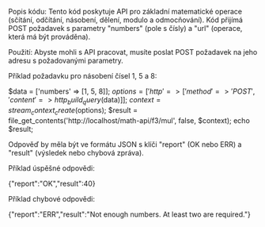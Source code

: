 Popis kódu:
Tento kód poskytuje API pro základní matematické operace (sčítání, odčítání, násobení, dělení, modulo a odmocňování). Kód přijímá POST požadavek s parametry "numbers" (pole s čísly) a "url" (operace, která má být prováděna).

Použití:
Abyste mohli s API pracovat, musíte poslat POST požadavek na jeho adresu s požadovanými parametry.



Příklad požadavku pro násobení čísel 1, 5 a 8:

$data = ['numbers' => [1, 5, 8]];
$options = ['http' => ['method' => 'POST', 'content' => http_build_query($data)]];
$context = stream_context_create($options);
$result = file_get_contents('http://localhost/math-api/f3/mul', false, $context);
echo $result;

Odpověď by měla být ve formátu JSON s klíči "report" (OK nebo ERR) a "result" (výsledek nebo chybová zpráva).




Příklad úspěšné odpovědi:

{"report":"OK","result":40}




Příklad chybové odpovědi:

{"report":"ERR","result":"Not enough numbers. At least two are required."}
